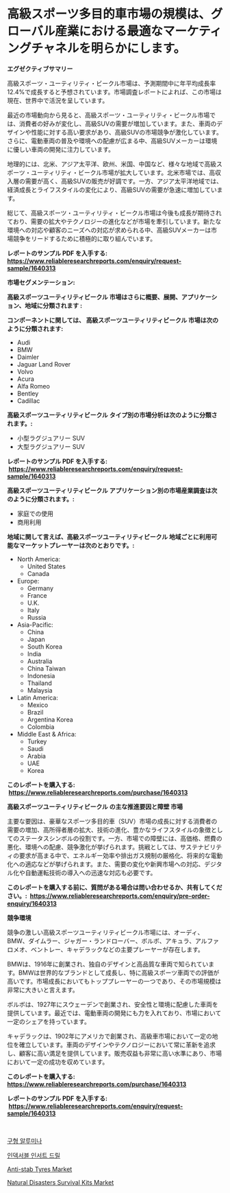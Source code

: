 <p><h1>高級スポーツ多目的車市場の規模は、グローバル産業における最適なマーケティングチャネルを明らかにします。</h1></p><p><strong>エグゼクティブサマリー</strong></p>
<p><p>高級スポーツ・ユーティリティ・ビークル市場は、予測期間中に年平均成長率12.4%で成長すると予想されています。市場調査レポートによれば、この市場は現在、世界中で活況を呈しています。</p><p>最近の市場動向から見ると、高級スポーツ・ユーティリティ・ビークル市場では、消費者の好みが変化し、高級SUVの需要が増加しています。また、車両のデザインや性能に対する高い要求があり、高級SUVの市場競争が激化しています。さらに、電動車両の普及や環境への配慮が広まる中、高級SUVメーカーは環境に優しい車両の開発に注力しています。</p><p>地理的には、北米、アジア太平洋、欧州、米国、中国など、様々な地域で高級スポーツ・ユーティリティ・ビークル市場が拡大しています。北米市場では、高収入層の需要が高く、高級SUVの販売が好調です。一方、アジア太平洋地域では、経済成長とライフスタイルの変化により、高級SUVの需要が急速に増加しています。</p><p>総じて、高級スポーツ・ユーティリティ・ビークル市場は今後も成長が期待されており、需要の拡大やテクノロジーの進化などが市場を牽引しています。新たな環境への対応や顧客のニーズへの対応が求められる中、高級SUVメーカーは市場競争をリードするために積極的に取り組んでいます。</p></p>
<p><strong>レポートのサンプル PDF を入手する: <a href="https://www.reliableresearchreports.com/enquiry/request-sample/1640313">https://www.reliableresearchreports.com/enquiry/request-sample/1640313</a></strong></p>
<p><strong>市場セグメンテーション:</strong></p>
<p><strong> 高級スポーツユーティリティビークル 市場はさらに概要、展開、アプリケーション、地域に分類されます :</strong></p>
<p><strong>コンポーネントに関しては、 高級スポーツユーティリティビークル 市場は次のように分類されます: &nbsp;</strong></p>
<p><ul><li>Audi</li><li>BMW</li><li>Daimler</li><li>Jaguar Land Rover</li><li>Volvo</li><li>Acura</li><li>Alfa Romeo</li><li>Bentley</li><li>Cadillac</li></ul></p>
<p><strong> 高級スポーツユーティリティビークル タイプ別の市場分析は次のように分類されます。:</strong></p>
<p><ul><li>小型ラグジュアリー SUV</li><li>大型ラグジュアリー SUV</li></ul></p>
<p><strong>レポートのサンプル PDF を入手する: &nbsp;<a href="https://www.reliableresearchreports.com/enquiry/request-sample/1640313">https://www.reliableresearchreports.com/enquiry/request-sample/1640313</a></strong></p>
<p><strong> 高級スポーツユーティリティビークル アプリケーション別の市場産業調査は次のように分類されます。:</strong></p>
<p><ul><li>家庭での使用</li><li>商用利用</li></ul></p>
<p><strong>地域に関して言えば、高級スポーツユーティリティビークル 地域ごとに利用可能なマーケットプレーヤーは次のとおりです。:</strong></p>
<p><ul>
    <li>
        North America:
        <ul>
            <li>United States</li>
            <li>Canada</li>
        </ul>
    </li>
    <li>
        Europe:
        <ul>
            <li>Germany</li>
            <li>France</li>
            <li>U.K.</li>
            <li>Italy</li>
            <li>Russia</li>
        </ul>
    </li>
    <li>
        Asia-Pacific:
        <ul>
            <li>China</li>
            <li>Japan</li>
            <li>South Korea</li>
            <li>India</li>
            <li>Australia</li>
            <li>China Taiwan</li>
            <li>Indonesia</li>
            <li>Thailand</li>
            <li>Malaysia</li>
        </ul>
    </li>
    <li>
        Latin America:
        <ul>
            <li>Mexico</li>
            <li>Brazil</li>
            <li>Argentina Korea</li>
            <li>Colombia</li>
        </ul>
    </li>
    <li>
        Middle East & Africa:
        <ul>
            <li>Turkey</li>
            <li>Saudi</li>
            <li>Arabia</li>
            <li>UAE</li>
            <li>Korea</li>
        </ul>
    </li>
    </ul></p>
<p><strong>このレポートを購入する: &nbsp;<a href="https://www.reliableresearchreports.com/purchase/1640313">https://www.reliableresearchreports.com/purchase/1640313</a></strong></p>
<p><strong>高級スポーツユーティリティビークル の主な推進要因と障壁 市場</strong></p>
<p><p>主要な要因は、豪華なスポーツ多目的車（SUV）市場の成長に対する消費者の需要の増加、高所得者層の拡大、技術の進化、豊かなライフスタイルの象徴としてのステータスシンボルの役割です。一方、市場での障壁には、高価格、燃費の悪化、環境への配慮、競争激化が挙げられます。挑戦としては、サステナビリティの要求が高まる中で、エネルギー効率や排出ガス規制の厳格化、将来的な電動化への適応などが挙げられます。また、需要の変化や新興市場への対応、デジタル化や自動運転技術の導入への迅速な対応も必要です。</p></p>
<p><strong>このレポートを購入する前に、質問がある場合は問い合わせるか、共有してください。:&nbsp; <a href="https://www.reliableresearchreports.com/enquiry/pre-order-enquiry/1640313">https://www.reliableresearchreports.com/enquiry/pre-order-enquiry/1640313</a></strong></p>
<p><strong>競争環境</strong></p>
<p><p>競争の激しい高級スポーツユーティリティビークル市場には、オーディ、BMW、ダイムラー、ジャガー・ランドローバー、ボルボ、アキュラ、アルファロメオ、ベントレー、キャデラックなどの主要プレーヤーが存在します。</p><p>BMWは、1916年に創業され、独自のデザインと高品質な車両で知られています。BMWは世界的なブランドとして成長し、特に高級スポーツ車両での評価が高いです。市場成長においてもトッププレーヤーの一つであり、その市場規模は非常に大きいと言えます。</p><p>ボルボは、1927年にスウェーデンで創業され、安全性と環境に配慮した車両を提供しています。最近では、電動車両の開発にも力を入れており、市場において一定のシェアを持っています。</p><p>キャデラックは、1902年にアメリカで創業され、高級車市場において一定の地位を確立しています。車両のデザインやテクノロジーにおいて常に革新を追求し、顧客に高い満足を提供しています。販売収益も非常に高い水準にあり、市場において一定の成功を収めています。</p></p>
<p><strong>このレポートを購入する: &nbsp; <a href="https://www.reliableresearchreports.com/purchase/1640313">https://www.reliableresearchreports.com/purchase/1640313</a></strong></p>
<p><strong>レポートのサンプル PDF を入手する: &nbsp;<a href="https://www.reliableresearchreports.com/enquiry/request-sample/1640313">https://www.reliableresearchreports.com/enquiry/request-sample/1640313</a></strong><strong></strong></p>
<p>&nbsp;</p>
<p><p><a href="https://medium.com/@moulafa/%EA%B5%AC%ED%98%95-%EC%95%8C%EB%A3%A8%EB%AF%B8%EB%82%98-%EC%8B%9C%EC%9E%A5-%EC%A0%84%EB%A7%9D-%EC%82%B0%EC%97%85-%EA%B0%9C%EC%9A%94-%EB%B0%8F-%EC%98%88%EC%B8%A1-2024%EB%85%84%EB%B6%80%ED%84%B0-2031%EB%85%84%EA%B9%8C%EC%A7%80-512b1eb465ba">구형 알루미나</a></p><p><a href="https://github.com/wallacBahrtyinger567686/Market-Research-Report-List-1/blob/main/63230028974.md">인덱서블 인서트 드릴</a></p><p><a href="https://github.com/biheemgalvinlouises6hokrh3h/Market-Research-Report-List-1/blob/main/anti-stab-tyres-market.md">Anti-stab Tyres Market</a></p><p><a href="https://github.com/mabutironaldo/Market-Research-Report-List-3/blob/main/natural-disasters-survival-kits-market.md">Natural Disasters Survival Kits Market</a></p></p>